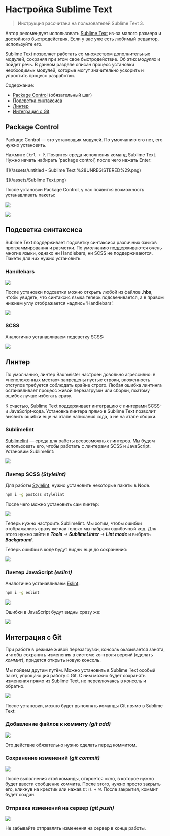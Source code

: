 # Настройка Sublime Text

> Инструкция рассчитана на пользователей Sublime Text 3.

Автор рекомендует использовать [Sublime Text](https://www.sublimetext.com/) из-за малого размера и [достойного быстродействия](https://blog.xinhong.me/post/sublime-text-vs-vscode-vs-atom-performance-dec-2016/). Если у вас уже есть любимый редактор, используйте его.

Sublime Text позволяет работать со множеством дополнительных модулей, сохраняя при этом свое быстродействие. Об этих модулях и пойдет речь. В данном разделе описан процесс установки необходимых модулей, которые могут значительно ускорить и упростить процесс разработки.

Содержание:

* [Package Control](#package-control) \(обязательный шаг\)
* [Подсветка синтаксиса](#подсветка-синтаксиса)
* [Линтер](#линтер)
* [Интеграция с Git](#интеграция-с-git)

## Package Control

Package Control — это установщик модулей. По умолчанию его нет, его нужно установить.

Нажмите `Ctrl + P`. Появится среда исполнения команд Sublime Text. Нужно начать набирать ’package control’, после чего нажать Enter:

![](/assets/untitled - Sublime Text %28UNREGISTERED%29.png)

![](/assets/Sublime Text.png)

После установки Package Control, у нас появится возможность устанавливать пакеты:

![](/assets/11.png)

![](/assets/2.png)

## Подсветка синтаксиса

Sublime Text поддерживает подсветку синтаксиса различных языков программирования и разметки. По умолчанию поддерживаются очень многие языки, однако ни Handlebars, ни SCSS не поддерживаются. Пакеты для них нужно установить.

### Handlebars

![](/assets/3.png)

После установки подсветки можно открыть любой из файлов **.hbs**, чтобы увидеть, что синтаксис языка теперь подсвечивается, а в правом нижнем углу отображается надпись ’Handlebars’:

![](/assets/4.png)

### SCSS

Аналогично устанавливаем подсветку SCSS:

![](/assets/5.png)

## Линтер

По умолчанию, линтер Baumeister настроен довольно агрессивно: в «неположенных местах» запрещены пустые строки, вложенность отступов требуется соблюдать крайне строго. Любая ошибка линтинга останавливает процесс живой перезагрузки или сборки, поэтому ошибок лучше избегать сразу.

К счастью, Sublime Text поддерживает интеграцию с линтерами SCSS- и JavaScript-кода. Установка линтера прямо в Sublime Text позволит выявить ошибки еще на этапе написания кода, а не на этапе сборки.

### Sublimelint

[Sublimelint](https://sublimelinter.readthedocs.io/) — среда для работы всевозможных линтеров. Мы будем использовать его, чтобы работать с линтерами SCSS и JavaScript. Установим Sublimelint:

![](/assets/lint.png)

### Линтер SCSS _\(Stylelint\)_

Для работы [Stylelint](https://stylelint.io/), нужно установить некоторые пакеты в Node.

```bash
npm i -g postcss stylelint
```

После чего можно установить сам линтер:

![](/assets/sty.png)

Теперь нужно настроить Sublimelint. Мы хотим, чтобы ошибки отображались сразу же как только мы набрали ошибочный код. Для этого нужно зайти в _**Tools** -&gt; **SublimeLinter** -&gt; **Lint mode**_ и выбрать _**Background**_.

Теперь ошибки в коде будут видны еще до сохранения:

![](/assets/err.png)

### Линтер JavaScript _\(eslint\)_

Аналогично устанавливаем [Eslint](https://eslint.org/):

```bash
npm i -g eslint
```

![](/assets/eslint.png)

Ошибки в JavaScript будут видны сразу же:

![](/assets/erres.png)

## Интеграция с Git

При работе в режиме живой перезагрузки, консоль оказывается занята, и чтобы сохранить изменения в системе контроля версий \(сделать _коммит_\), придется открыть новую консоль.

Мы пойдем другим путём. Можно установить в Sublime Text особый пакет, упрощающий работу с Git. С ним можно будет сохранять изменения прямо из Sublime Text, не переключаясь в консоль и обратно.

![](/assets/git.png)

После установки, можно будет выполнять команды Git прямо в Sublime Text:

### Добавление файлов к коммиту _\(git add\)_

![](/assets/add.png)

Это действие обязательно нужно сделать перед коммитом.

### Сохранение изменений _\(git commit\)_

![](/assets/commit.png)

После выполнения этой команды, откроется окно, в которое нужно будет ввести сообщение коммита. После этого, нужно просто закрыть его, кликнув на крестик или нажав `Ctrl + W`. После закрытия, коммит будет создан.

### Отправка изменений на сервер _\(git push\)_

![](/assets/push.png)

Не забывайте отправлять изменения на сервер в конце работы.

